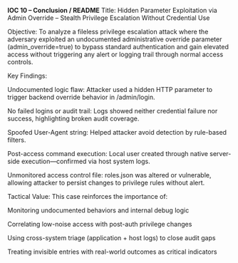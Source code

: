 **IOC 10 – Conclusion / README**
Title:
Hidden Parameter Exploitation via Admin Override – Stealth Privilege Escalation Without Credential Use

Objective:
To analyze a fileless privilege escalation attack where the adversary exploited an undocumented administrative override parameter (admin_override=true) to bypass standard authentication and gain elevated access without triggering any alert or logging trail through normal access controls.

Key Findings:

Undocumented logic flaw: Attacker used a hidden HTTP parameter to trigger backend override behavior in /admin/login.

No failed logins or audit trail: Logs showed neither credential failure nor success, highlighting broken audit coverage.

Spoofed User-Agent string: Helped attacker avoid detection by rule-based filters.

Post-access command execution: Local user created through native server-side execution—confirmed via host system logs.

Unmonitored access control file: roles.json was altered or vulnerable, allowing attacker to persist changes to privilege rules without alert.

Tactical Value:
This case reinforces the importance of:

Monitoring undocumented behaviors and internal debug logic

Correlating low-noise access with post-auth privilege changes

Using cross-system triage (application + host logs) to close audit gaps

Treating invisible entries with real-world outcomes as critical indicators
